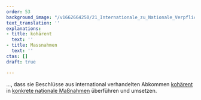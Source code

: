 ```yaml
---
order: 53
background_image: "/v1662664250/21_Internationale_zu_Nationale_Verpflichtungen_julia-solonina-unsplash_fomsxj_bf5cbt.jpg"
text_translation: ''
explanations:
- title: kohärent
  text: ''
- title: Massnahmen
  text: ''
ctas: []
draft: true

---
```

…, dass sie Beschlüsse aus international verhandelten Abkommen [kohärent](# "kohärent") in [konkrete nationale Maßnahmen](# "Massnahmen") überführen und umsetzen.